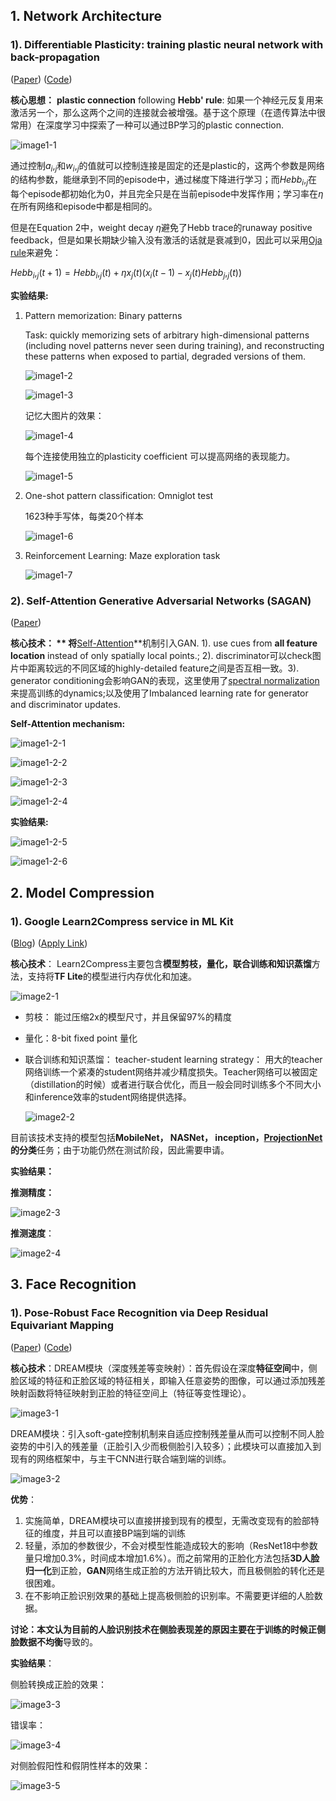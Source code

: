 ## 1. Network Architecture 

### 1). Differentiable Plasticity: training plastic neural network with back-propagation 

([Paper](https://arxiv.org/pdf/1804.02464.pdf)) ([Code](https://github.com/uber-common/differentiable-plasticity))

**核心思想：** **plastic connection** following **Hebb' rule**: 如果一个神经元反复用来激活另一个，那么这两个之间的连接就会被增强。基于这个原理（在遗传算法中很常用）在深度学习中探索了一种可以通过BP学习的plastic connection.

![image1-1](pic/image_015.jpg)

通过控制$a_i,_j$和$w_i,_j$的值就可以控制连接是固定的还是plastic的，这两个参数是网络的结构参数，能继承到不同的episode中，通过梯度下降进行学习；而$Hebb_i,_j$在每个episode都初始化为0，并且完全只是在当前episode中发挥作用；学习率在$\eta$在所有网络和episode中都是相同的。

但是在Equation 2中，weight decay $\eta$避免了Hebb trace的runaway positive feedback，但是如果长期缺少输入没有激活的话就是衰减到0，因此可以采用[Oja rule](http://www.scholarpedia.org/article/Oja_learning_rule)来避免：

$Hebb_i,_j(t+1)=Hebb_i,_j(t)+\eta x_j(t)(x_i(t-1)-x_j(t)Hebb_j,_j(t))$ 

**实验结果:**

1. Pattern memorization: Binary patterns

   Task: quickly memorizing sets of arbitrary high-dimensional patterns (including novel patterns never seen during training), and reconstructing these patterns when exposed to partial, degraded versions of them.

   ![image1-2](pic/image_016.jpg)

   ![image1-3](pic/image_017.jpg)

   记忆大图片的效果：

   ![image1-4](pic/image_018.jpg)

   每个连接使用独立的plasticity coefficient 可以提高网络的表现能力。

   ![image1-5](pic/image_021.jpg)

2. One-shot pattern classification: Omniglot test 

   1623种手写体，每类20个样本

   ![image1-6](pic/image_019.jpg)

3. Reinforcement Learning: Maze exploration task

   ![image1-7](pic/image_020.jpg)

### 2). Self-Attention Generative Adversarial Networks (SAGAN)

([Paper](https://www.arxiv-vanity.com/papers/1805.08318/)) 

**核心技术： ** 将**[Self-Attention](https://arxiv.org/pdf/1706.03762.pdf)**机制引入GAN. 1). use cues from **all feature location** instead of only spatially local points.; 2). discriminator可以check图片中距离较远的不同区域的highly-detailed feature之间是否互相一致。3). generator conditioning会影响GAN的表现，这里使用了[spectral normalization](https://arxiv.org/abs/1802.05957)来提高训练的dynamics;以及使用了Imbalanced learning rate for generator and discriminator updates.

**Self-Attention mechanism:** 

![image1-2-1](pic/image_022.jpg)

![image1-2-2](pic/image_023.jpg)

![image1-2-3](pic/image_024.jpg)

![image1-2-4](pic/image_027.jpg)

**实验结果:**

![image1-2-5](pic/image_025.jpg)

![image1-2-6](pic/image_026.jpg)




## 2. Model Compression

### 1). Google Learn2Compress service in ML Kit

([Blog](https://ai.googleblog.com/2018/05/custom-on-device-ml-models.html)) ([Apply Link](https://docs.google.com/forms/d/e/1FAIpQLSd7Uzx6eepXeF5osByifFsBT_L3BJOymIEjG9uz1wa51Fl9dA/formResponse))

**核心技术**： Learn2Compress主要包含**模型剪枝，量化，联合训练和知识蒸馏**方法，支持将**TF Lite**的模型进行内存优化和加速。

![image2-1](pic/image_022.png)

- 剪枝： 能过压缩2x的模型尺寸，并且保留97%的精度

- 量化：8-bit fixed point 量化

- 联合训练和知识蒸馏： teacher-student learning strategy： 用大的teacher网络训练一个紧凑的student网络并减少精度损失。Teacher网络可以被固定（distillation的时候）或者进行联合优化，而且一般会同时训练多个不同大小和inference效率的student网络提供选择。

  ![image2-2](pic/image_023.png)

目前该技术支持的模型包括**MobileNet， NASNet， inception，[ProjectionNet](https://arxiv.org/pdf/1708.00630.pdf)**的**分类**任务；由于功能仍然在测试阶段，因此需要申请。

**实验结果：**

**推测精度：**

![image2-3](pic/image_024.png)

**推测速度**：

![image2-4](pic/image_025.png)




## 3. Face Recognition

### 1). Pose-Robust Face Recognition via Deep Residual Equivariant Mapping

([Paper](https://arxiv.org/abs/1803.00839)) ([Code](https://github.com/penincillin/DREAM))

**核心技术**：DREAM模块（深度残差等变映射）：首先假设在深度**特征空间**中，侧脸区域的特征和正脸区域的特征相关，即输入任意姿势的图像，可以通过添加残差映射函数将特征映射到正脸的特征空间上（特征等变性理论）。

![image3-1](http://5b0988e595225.cdn.sohucs.com/images/20180313/98cd6481724d4668a7188fd30ced19bf.jpeg)

DREAM模块：引入soft-gate控制机制来自适应控制残差量从而可以控制不同人脸姿势的中引入的残差量（正脸引入少而极侧脸引入较多）；此模块可以直接加入到现有的网络框架中，与主干CNN进行联合端到端的训练。

![image3-2](http://5b0988e595225.cdn.sohucs.com/images/20180313/1895fc8e8b62445c961f464cced6bfb2.jpeg)

**优势**：

1. 实施简单，DREAM模块可以直接拼接到现有的模型，无需改变现有的脸部特征的维度，并且可以直接BP端到端的训练
2. 轻量，添加的参数很少，不会对模型性能造成较大的影响（ResNet18中参数量只增加0.3%，时间成本增加1.6%）。而之前常用的正脸化方法包括**3D人脸归一化**到正脸，**GAN**网络生成正脸的方法开销比较大，而且极侧脸的转化还是很困难。
3. 在不影响正脸识别效果的基础上提高极侧脸的识别率。不需要更详细的人脸数据。

**讨论：**本文认为目前的人脸识别技术在侧脸表现差的原因主要在于训练的时候**正侧脸数据不均衡**导致的。

**实验结果**：

侧脸转换成正脸的效果：

![image3-3](http://5b0988e595225.cdn.sohucs.com/images/20180313/2ae94b78504e45bfaf2312870d47a9bc.jpeg)

错误率：

![image3-4](http://5b0988e595225.cdn.sohucs.com/images/20180313/4af247108bd846a481ed6fb1ed624cab.jpeg)

对侧脸假阳性和假阴性样本的效果：

![image3-5](http://5b0988e595225.cdn.sohucs.com/images/20180313/fa311b3b79164e3d8b5d55856f2c72a2.jpeg)

